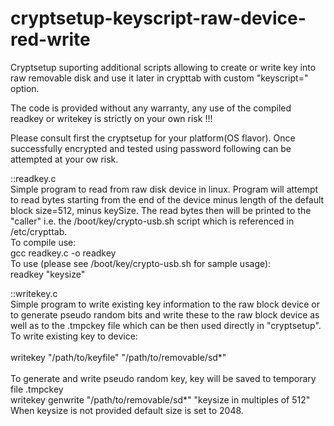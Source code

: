 # cryptsetup-keyscript-raw-device-red-write
Cryptsetup suporting additional scripts allowing to create or write key into raw removable disk and use it later in crypttab with custom "keyscript=" option.

The code is provided without any warranty, any use of the compiled readkey or writekey is strictly on your own risk !!!

Please consult first the cryptsetup for your platform(OS flavor). Once successfully encrypted and tested using password following can be attempted at your ow risk.

::readkey.c  <br />
    Simple program to read from raw disk device in linux. Program will attempt to read bytes starting from the end of the device minus length of the default block size=512, minus keySize. The read bytes then will be printed to the "caller"
    i.e. the /boot/key/crypto-usb.sh script which is referenced in /etc/crypttab.  <br />
    To compile use:  <br />
    gcc readkey.c -o readkey  <br />
    To use (please see /boot/key/crypto-usb.sh for sample usage):  <br />
    readkey "keysize"  <br />
    
::writekey.c  <br />
    Simple program to write existing key information to the raw block device or to generate pseudo random bits and write these to the raw block device as well as to the .tmpckey file which can be then used directly in "cryptsetup".  <br />
    To write existing key to device:  <br />                                            
    writekey "/path/to/keyfile"  "/path/to/removable/sd*"  <br />                 
    To generate and write pseudo random key, key will be saved to temporary file .tmpckey  <br />
    writekey genwrite "/path/to/removable/sd*" "keysize in multiples of 512"  <br />
    When keysize is not provided default size is set to 2048.  <br />            
    
